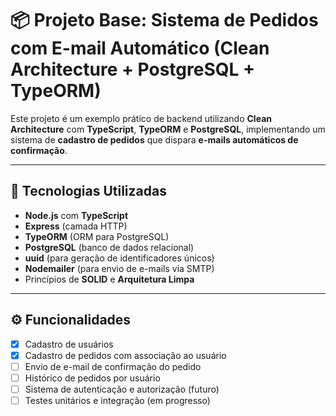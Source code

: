 # 📦 Projeto Base: Sistema de Pedidos com E-mail Automático (Clean Architecture + PostgreSQL + TypeORM)

Este projeto é um exemplo prático de backend utilizando **Clean Architecture** com **TypeScript**, **TypeORM** e **PostgreSQL**, implementando um sistema de **cadastro de pedidos** que dispara **e-mails automáticos de confirmação**.

---

## 🚀 Tecnologias Utilizadas

- **Node.js** com **TypeScript**
- **Express** (camada HTTP)
- **TypeORM** (ORM para PostgreSQL)
- **PostgreSQL** (banco de dados relacional)
- **uuid** (para geração de identificadores únicos)
- **Nodemailer** (para envio de e-mails via SMTP)
- Princípios de **SOLID** e **Arquitetura Limpa**

---

## ⚙️ Funcionalidades

- [X] Cadastro de usuários
- [X] Cadastro de pedidos com associação ao usuário
- [ ] Envio de e-mail de confirmação do pedido
- [ ] Histórico de pedidos por usuário
- [ ] Sistema de autenticação e autorização (futuro)
- [ ] Testes unitários e integração (em progresso)
